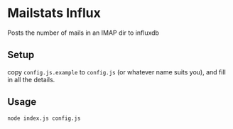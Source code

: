 # Mailstats Influx

Posts the number of mails in an IMAP dir to influxdb

## Setup

copy `config.js.example` to `config.js` (or whatever name suits you), and fill
in all the details.

## Usage

    node index.js config.js
